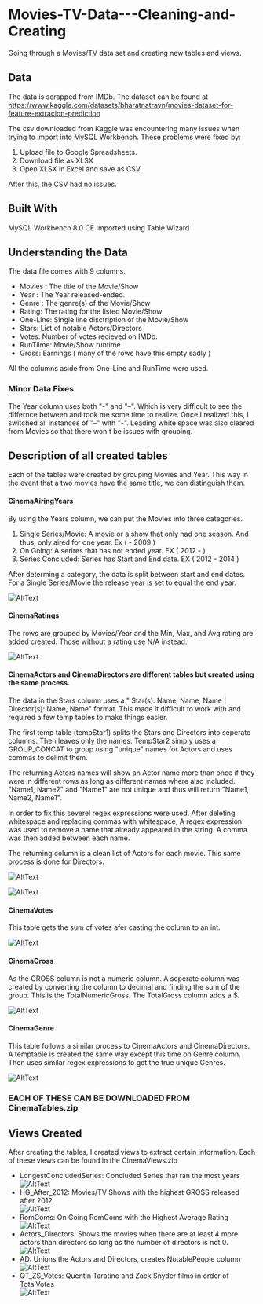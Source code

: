 # Movies-TV-Data---Cleaning-and-Creating
Going through a Movies/TV data set and creating new tables and views. 

## Data
The data is scrapped from IMDb. The dataset can be found at https://www.kaggle.com/datasets/bharatnatrayn/movies-dataset-for-feature-extracion-prediction

The csv downloaded from Kaggle was encountering many issues when trying to import into MySQL Workbench. These problems were fixed by:

1. Upload file to Google Spreadsheets.
2. Download file as XLSX
3. Open XLSX in Excel and save as CSV. 

After this, the CSV had no issues. 

## Built With
MySQL Workbench 8.0 CE
Imported using Table Wizard

## Understanding the Data
The data file comes with 9 columns.
* Movies : The title of the Movie/Show
* Year : The Year released-ended. 
* Genre : The genre(s) of the Movie/Show
* Rating: The rating for the listed Movie/Show
* One-Line: Single line disctription of the Movie/Show
* Stars: List of notable Actors/Directors
* Votes: Number of votes recieved on IMDb. 
* RunTiime: Movie/Show runtime
* Gross: Earnings ( many of the rows have this empty sadly )

All the columns aside from One-Line and RunTime were used. 

### Minor Data Fixes
The Year column uses both "-" and "–". Which is very difficult to see the differnce between and took me some time to realize. 
Once I realized this, I switched all instances of "–" with "-". Leading white space was also cleared from Movies so that there won't be issues with grouping.

## Description of all created tables
Each of the tables were created by grouping Movies and Year. This way in the event that a two movies have the same title, we can distinguish them. 

#### CinemaAiringYears
By using the Years column, we can put the Movies into three categories. 
1. Single Series/Movie: A movie or a show that only had one season. And thus, only aired for one year. Ex ( - 2009 )
2. On Going: A serires that has not ended year. EX ( 2012 - )
3. Series Concluded: Series has Start and End date. EX ( 2012 - 2014 )

After determing a category, the data is split between start and end dates. For a Single Series/Movie the release year is set to equal the end year.

![AltText](CinemaImages/AiringYear.png)

#### CinemaRatings
The rows are grouped by Movies/Year and the Min, Max, and Avg rating are added created. Those without a rating use N/A instead. 

![AltText](CinemaImages/Ratings.png)

#### CinemaActors and CinemaDirectors are different tables but created using the same process.
The data in the Stars column uses a " Star(s): Name, Name, Name | Director(s): Name, Name" format.
This made it difficult to work with and required a few temp tables to make things easier. 

The first temp table (tempStar1) splits the Stars and Directors into seperate columns. Then leaves only the names:
TempStar2 simply uses a GROUP_CONCAT to group using "unique" names for Actors and uses commas to delimit them.

The returning Actors names will show an Actor name more than once if they were in different rows as long as different names where also included.
"Name1, Name2" and "Name1" are not unique and thus will return "Name1, Name2, Name1". 

In order to fix this severel regex expressions were used. After deleting whitespace and replacing commas with whitespace, A regex expression was used to remove 
a name that already appeared in the string. A comma was then added between each name. 

The returning column is a clean list of Actors for each movie. This same process is done for Directors. 

![AltText](CinemaImages/Actors.png)


![AltText](CinemaImages/Directors.png)


#### CinemaVotes
This table gets the sum of votes afer casting the column to an int.

![AltText](CinemaImages/Votes.png)

#### CinemaGross
As the GROSS column is not a numeric column. A seperate column was created by converting the column to decimal and finding the sum of the group.
This is the TotalNumericGross. The TotalGross column adds a $.

![AltText](CinemaImages/Gross.png)

#### CinemaGenre 
This table follows a similar process to CinemaActors and CinemaDirectors. A temptable is created the same way except this time on Genre column.
Then uses similar regex expressions to get the true unique Genres. 

![AltText](CinemaImages/Genre.png)


### EACH OF THESE CAN BE DOWNLOADED FROM CinemaTables.zip



## Views Created
After creating the tables, I created views to extract certain information. Each of these views can be found in the CinemaViews.zip

* LongestConcludedSeries: Concluded Series that ran the most years <br />
    ![AltText](CinemaImages/LongestRunning.png)
* HG_After_2012: Movies/TV Shows with the highest GROSS released after 2012  <br />
![AltText](CinemaImages/HG.png)           
* RomComs: On Going RomComs with the Highest Average Rating <br /> ![AltText](CinemaImages/RomComs.png)
* Actors_Directors: Shows the movies when there are at least 4 more actors than directors so long as the number of directors is not 0. <br /> ![AltText](CinemaImages/Actors_Directors.png)    
* AD: Unions the Actors and Directors, creates NotablePeople column  <br /> ![AltText](CinemaImages/AD.png)
* QT_ZS_Votes: Quentin Taratino and Zack Snyder films in order of TotalVotes <br /> ![AltText](CinemaImages/QT_ZS_Votes.png)






